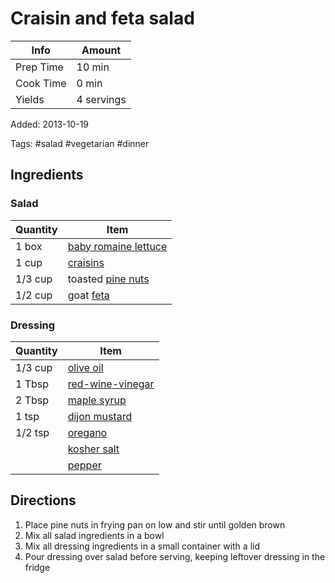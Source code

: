 # Craisin and feta salad

| Info      | Amount     |
| --------- | ---------- |
| Prep Time | 10 min     |
| Cook Time | 0 min      |
| Yields    | 4 servings |

Added: 2013-10-19

Tags: #salad #vegetarian #dinner

## Ingredients

### Salad

| Quantity | Item                                                            |
| -------- | --------------------------------------------------------------- |
| 1 box    | [baby romaine lettuce](../_ingredients/romaine-lettuce.md) |
| 1 cup    | [craisins](../_ingredients/craisins.md)                         |
| 1/3 cup  | toasted [pine nuts](../_ingredients/pine-nuts.md)               |
| 1/2 cup  | goat [feta](../_ingredients/feta.md)                            |

### Dressing

| Quantity | Item                                                    |
| -------- | ------------------------------------------------------- |
| 1/3 cup  | [olive oil](../_ingredients/olive-oil.md)               |
| 1 Tbsp   | [red-wine-vinegar](../_ingredients/red-wine-vinegar.md) |
| 2 Tbsp   | [maple syrup](../_ingredients/maple-syrup.md)           |
| 1 tsp    | [dijon mustard](../_ingredients/dijon-mustard.md)       |
| 1/2 tsp  | [oregano](../_ingredients/oregano.md)                   |
|          | [kosher salt](../_ingredients/kosher-salt.md)           |
|          | [pepper](../_ingredients/pepper.md)                     |

## Directions

1. Place pine nuts in frying pan on low and stir until golden brown
2. Mix all salad ingredients in a bowl
3. Mix all dressing ingredients in a small container with a lid
4. Pour dressing over salad before serving, keeping leftover dressing in the fridge
